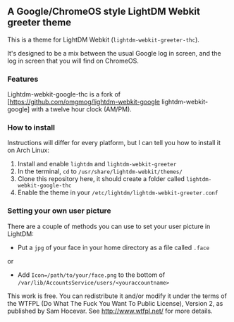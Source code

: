 ## A Google/ChromeOS style LightDM Webkit greeter theme

This is a theme for LightDM Webkit (`lightdm-webkit-greeter-thc`).

It's designed to be a mix between the usual Google log in screen, and the log in screen that you will find on ChromeOS.

<!--### Screenshot
![](http://uk.omg.li/VE7v/69938074-bdf6-443d-bbeb-85f0a9f2f6de.png)-->

### Features

Lightdm-webkit-google-thc is a fork of [https://github.com/omgmog/lightdm-webkit-google lightdm-webkit-google] with a twelve hour clock (AM/PM).

### How to install

Instructions will differ for every platform, but I can tell you how to install it on Arch Linux:

1. Install and enable `lightdm` and `lightdm-webkit-greeter`
2. In the terminal, `cd` to `/usr/share/lightdm-webkit/themes/`
3. Clone this repository here, it should create a folder called `lightdm-webkit-google-thc`
4. Enable the theme in your `/etc/lightdm/lightdm-webkit-greeter.conf`

### Setting your own user picture

There are a couple of methods you can use to set your user picture in LightDM:

- Put a `jpg` of your face in your home directory as a file called `.face`

or

- Add `Icon=/path/to/your/face.png` to the bottom of `/var/lib/AccountsService/users/<youraccountname>`

This work is free. You can redistribute it and/or modify it under the terms of the WTFPL (Do What The Fuck You Want To Public License), Version 2, as published by Sam Hocevar. See http://www.wtfpl.net/ for more details.
